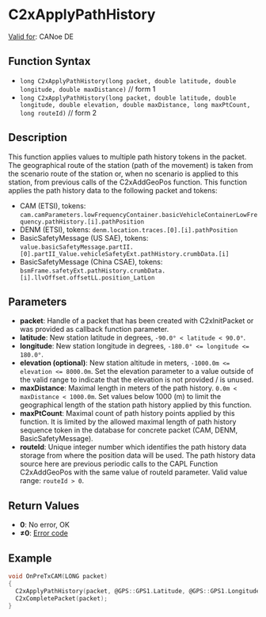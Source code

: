 # C2xApplyPathHistory

[Valid for](../../../Shared/FeatureAvailability.md): CANoe DE

## Function Syntax

- `long C2xApplyPathHistory(long packet, double latitude, double longitude, double maxDistance)` // form 1
- `long C2xApplyPathHistory(long packet, double latitude, double longitude, double elevation, double maxDistance, long maxPtCount, long routeId)` // form 2

## Description

This function applies values to multiple path history tokens in the packet. The geographical route of the station (path of the movement) is taken from the scenario route of the station or, when no scenario is applied to this station, from previous calls of the C2xAddGeoPos function. This function applies the path history data to the following packet and tokens:

- CAM (ETSI), tokens: `cam.camParameters.lowFrequencyContainer.basicVehicleContainerLowFrequency.pathHistory.[i].pathPosition`
- DENM (ETSI), tokens: `denm.location.traces.[0].[i].pathPosition`
- BasicSafetyMessage (US SAE), tokens: `value.basicSafetyMessage.partII.[0].partII_Value.vehicleSafetyExt.pathHistory.crumbData.[i]`
- BasicSafetyMessage (China CSAE), tokens: `bsmFrame.safetyExt.pathHistory.crumbData.[i].llvOffset.offsetLL.position_LatLon`

## Parameters

- **packet**: Handle of a packet that has been created with C2xInitPacket or was provided as callback function parameter.
- **latitude**: New station latitude in degrees, `-90.0° < latitude < 90.0°`.
- **longitude**: New station longitude in degrees, `-180.0° <= longitude <= 180.0°`.
- **elevation (optional)**: New station altitude in meters, `-1000.0m <= elevation <= 8000.0m`. Set the elevation parameter to a value outside of the valid range to indicate that the elevation is not provided / is unused.
- **maxDistance**: Maximal length in meters of the path history. `0.0m < maxDistance < 1000.0m`. Set values below 1000 (m) to limit the geographical length of the station path history applied by this function.
- **maxPtCount**: Maximal count of path history points applied by this function. It is limited by the allowed maximal length of path history sequence token in the database for concrete packet (CAM, DENM, BasicSafetyMessage).
- **routeId**: Unique integer number which identifies the path history data storage from where the position data will be used. The path history data source here are previous periodic calls to the CAPL Function C2xAddGeoPos with the same value of routeId parameter. Valid value range: `routeId > 0`.

## Return Values

- **0**: No error, OK
- **≠0**: [Error code](../CAPLfunctionsCar2xErrorCodes.md)

## Example

```c
void OnPreTxCAM(LONG packet)
{
  C2xApplyPathHistory(packet, @GPS::GPS1.Latitude, @GPS::GPS1.Longitude, @GPS::GPS1.Altitude, 1000);
  C2xCompletePacket(packet);
}
```

